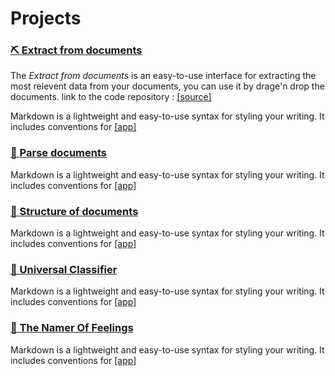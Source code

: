 
# Projects

### [⛏️ Extract from documents](https://lodeil-doc-extract-agent-app-jt8h81.streamlitapp.com/)
   The *Extract from documents* is an easy-to-use interface for extracting the most relevent data from your documents, you can use it by drage'n drop the documents. 
   link to the code repository : [[source]](https://github.com/lodeil/doc_extract_agent) 

Markdown is a lightweight and easy-to-use syntax for styling your writing. It includes conventions for
[[app]](https://lodeil-doc-extract-agent-app-jt8h81.streamlitapp.com/)  

### [📖 Parse documents](https://github.com/lodeil/doc_parse_agent) 
Markdown is a lightweight and easy-to-use syntax for styling your writing. It includes conventions for
[[app]](https://lodeil-doc-parse-agent-app-spncoa.streamlitapp.com/) 

### [🧱 Structure of documents](https://github.com/lodeil/structure_doc_agent)
Markdown is a lightweight and easy-to-use syntax for styling your writing. It includes conventions for
[[app]](https://huggingface.co/spaces/Delchiga/structure_doc_agent) 

### [🦉 Universal Classifier](https://github.com/lodeil/universal_classifier) 
Markdown is a lightweight and easy-to-use syntax for styling your writing. It includes conventions for
[[app]](https://lodeil-universal-classifier-app-at1jtk.streamlitapp.com/) 

### [🔵 The Namer Of Feelings](https://github.com/lodeil/the_namer_of_feelings) 
Markdown is a lightweight and easy-to-use syntax for styling your writing. It includes conventions for
[[app]](https://lodeil-the-namer-of-feelings-app-c7it1h.streamlitapp.com/) 
